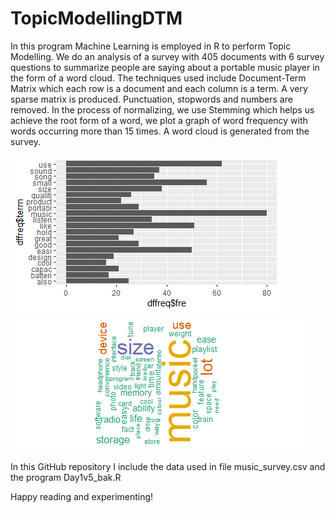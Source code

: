 # TopicModellingDTM

In this program Machine Learning is employed in R to perform Topic Modelling. We do an analysis of a survey with 405 documents with 6 survey questions to summarize people are saying about a portable music player in the form of a word cloud. The techniques used include Document-Term Matrix which each row is a document and each column is a term. A very sparse matrix is produced. Punctuation, stopwords and numbers are removed. In the process of normalizing, we use Stemming which helps us achieve the root form of a word, we plot a graph of word frequency with words occurring more than 15 times. A word cloud is generated from the survey.

![plot](Rplot1.png)
![wordCloud](RplotMusic.png)

In this GitHub repository I include the data used in file music_survey.csv and the program Day1v5_bak.R

Happy reading and experimenting!



